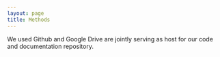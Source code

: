 ```yaml
---
layout: page
title: Methods
---
```



We used Github and Google Drive are jointly serving as host for our code and documentation repository.
